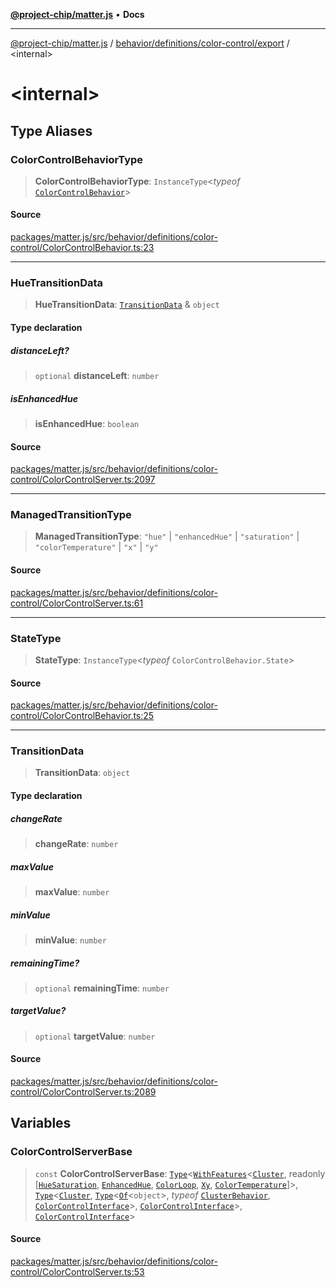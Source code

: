 [**@project-chip/matter.js**](../../../../../README.md) • **Docs**

***

[@project-chip/matter.js](../../../../../modules.md) / [behavior/definitions/color-control/export](../README.md) / \<internal\>

# \<internal\>

## Type Aliases

### ColorControlBehaviorType

> **ColorControlBehaviorType**: `InstanceType`\<*typeof* [`ColorControlBehavior`](../README.md#colorcontrolbehavior)\>

#### Source

[packages/matter.js/src/behavior/definitions/color-control/ColorControlBehavior.ts:23](https://github.com/project-chip/matter.js/blob/7a8cbb56b87d4ccf34bec5a9a95ab40a1711324f/packages/matter.js/src/behavior/definitions/color-control/ColorControlBehavior.ts#L23)

***

### HueTransitionData

> **HueTransitionData**: [`TransitionData`](README.md#transitiondata) & `object`

#### Type declaration

##### distanceLeft?

> `optional` **distanceLeft**: `number`

##### isEnhancedHue

> **isEnhancedHue**: `boolean`

#### Source

[packages/matter.js/src/behavior/definitions/color-control/ColorControlServer.ts:2097](https://github.com/project-chip/matter.js/blob/7a8cbb56b87d4ccf34bec5a9a95ab40a1711324f/packages/matter.js/src/behavior/definitions/color-control/ColorControlServer.ts#L2097)

***

### ManagedTransitionType

> **ManagedTransitionType**: `"hue"` \| `"enhancedHue"` \| `"saturation"` \| `"colorTemperature"` \| `"x"` \| `"y"`

#### Source

[packages/matter.js/src/behavior/definitions/color-control/ColorControlServer.ts:61](https://github.com/project-chip/matter.js/blob/7a8cbb56b87d4ccf34bec5a9a95ab40a1711324f/packages/matter.js/src/behavior/definitions/color-control/ColorControlServer.ts#L61)

***

### StateType

> **StateType**: `InstanceType`\<*typeof* `ColorControlBehavior.State`\>

#### Source

[packages/matter.js/src/behavior/definitions/color-control/ColorControlBehavior.ts:25](https://github.com/project-chip/matter.js/blob/7a8cbb56b87d4ccf34bec5a9a95ab40a1711324f/packages/matter.js/src/behavior/definitions/color-control/ColorControlBehavior.ts#L25)

***

### TransitionData

> **TransitionData**: `object`

#### Type declaration

##### changeRate

> **changeRate**: `number`

##### maxValue

> **maxValue**: `number`

##### minValue

> **minValue**: `number`

##### remainingTime?

> `optional` **remainingTime**: `number`

##### targetValue?

> `optional` **targetValue**: `number`

#### Source

[packages/matter.js/src/behavior/definitions/color-control/ColorControlServer.ts:2089](https://github.com/project-chip/matter.js/blob/7a8cbb56b87d4ccf34bec5a9a95ab40a1711324f/packages/matter.js/src/behavior/definitions/color-control/ColorControlServer.ts#L2089)

## Variables

### ColorControlServerBase

> `const` **ColorControlServerBase**: [`Type`](../../../../cluster/export/namespaces/ClusterBehavior/interfaces/Type.md)\<[`WithFeatures`](../../../../../cluster/export/namespaces/ClusterComposer/README.md#withfeaturesclustertfeaturest)\<[`Cluster`](../../../../../cluster/export/namespaces/ColorControl/interfaces/Cluster.md), readonly [[`HueSaturation`](../../../../../cluster/export/namespaces/ColorControl/enumerations/Feature.md#huesaturation), [`EnhancedHue`](../../../../../cluster/export/namespaces/ColorControl/enumerations/Feature.md#enhancedhue), [`ColorLoop`](../../../../../cluster/export/namespaces/ColorControl/enumerations/Feature.md#colorloop), [`Xy`](../../../../../cluster/export/namespaces/ColorControl/enumerations/Feature.md#xy), [`ColorTemperature`](../../../../../cluster/export/namespaces/ColorControl/enumerations/Feature.md#colortemperature)]\>, [`Type`](../../../../cluster/export/namespaces/ClusterBehavior/interfaces/Type.md)\<[`Cluster`](../../../../../cluster/export/namespaces/ColorControl/interfaces/Cluster.md), [`Type`](../../../../cluster/export/namespaces/ClusterBehavior/interfaces/Type.md)\<[`Of`](../../../../../cluster/export/namespaces/ClusterType/interfaces/Of.md)\<`object`\>, *typeof* [`ClusterBehavior`](../../../../cluster/export/namespaces/ClusterBehavior/README.md), [`ColorControlInterface`](../README.md#colorcontrolinterface)\>, [`ColorControlInterface`](../README.md#colorcontrolinterface)\>, [`ColorControlInterface`](../README.md#colorcontrolinterface)\>

#### Source

[packages/matter.js/src/behavior/definitions/color-control/ColorControlServer.ts:53](https://github.com/project-chip/matter.js/blob/7a8cbb56b87d4ccf34bec5a9a95ab40a1711324f/packages/matter.js/src/behavior/definitions/color-control/ColorControlServer.ts#L53)
